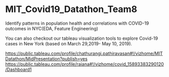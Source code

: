 # MIT_Covid19_Datathon_Team8
 Identify patterns in population health and correlations with COVID-19 outcomes in NYC(EDA, Feature Engineering)
 
 
 You can also checkout our tableau visualization tools to explore Covid-19 cases in New York (based on March 29,2019- May 10, 2019).
 
 https://public.tableau.com/profile/chathurangi.pathiravasan#!/vizhome/MITDatathon/MidPresentation?publish=yes
 https://public.tableau.com/profile/raiana#!/vizhome/covid_15893383290120/Dashboard1
